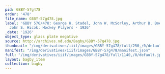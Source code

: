 ```yaml
---
pid: GBBY-57g478
order: '478'
file_name: GBBY-57g478.jpg
label: 'GBBY 57G/478: George H. Stadel, John W. McSorley, Arthur B. Boeringer and
  John S. Hicok: Hockey Players - 1926'
_date: '1926'
object_type: glass plate negative
source: http://archives.nd.edu/Bagby/GBBY-57g478.jpg
thumbnail: "/img/derivatives/iiif/images/GBBY-57g478/full/250,/0/default.jpg"
manifest: "/img/derivatives/iiif/images/GBBY-57g478/manifest.json"
full: "/img/derivatives/iiif/images/GBBY-57g478/full/1140,/0/default.jpg"
layout: bagby_item
collection: bagby
---
```

